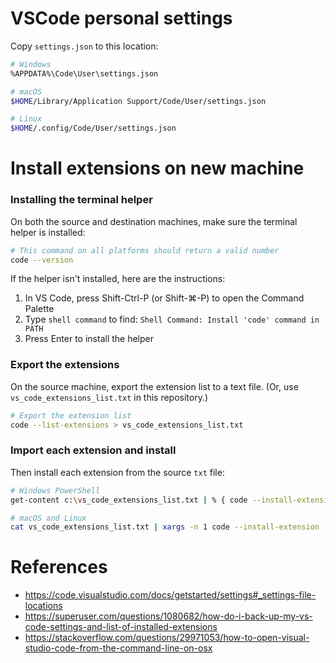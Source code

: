 # VSCode personal settings
Copy `settings.json` to this location:
```bash
# Windows
%APPDATA%\Code\User\settings.json

# macOS
$HOME/Library/Application Support/Code/User/settings.json

# Linux
$HOME/.config/Code/User/settings.json
```

# Install extensions on new machine

### Installing the terminal helper
On both the source and destination machines, make sure the terminal helper is installed:

```bash
# This command on all platforms should return a valid number
code --version
```

If the helper isn't installed, here are the instructions:
 1. In VS Code, press Shift-Ctrl-P (or Shift-⌘-P) to open the Command Palette
 2. Type `shell command` to find:
    `Shell Command: Install 'code' command in PATH`
 3. Press Enter to install the helper

### Export the extensions
On the source machine, export the extension list to a text file. (Or, use `vs_code_extensions_list.txt` in this repository.)
```bash
# Export the extension list
code --list-extensions > vs_code_extensions_list.txt
```

### Import each extension and install
Then install each extension from the source `txt` file:
```bash
# Windows PowerShell
get-content c:\vs_code_extensions_list.txt | % { code --install-extension $_ }

# macOS and Linux
cat vs_code_extensions_list.txt | xargs -n 1 code --install-extension
```

# References
 * https://code.visualstudio.com/docs/getstarted/settings#_settings-file-locations
 * https://superuser.com/questions/1080682/how-do-i-back-up-my-vs-code-settings-and-list-of-installed-extensions
 * https://stackoverflow.com/questions/29971053/how-to-open-visual-studio-code-from-the-command-line-on-osx
